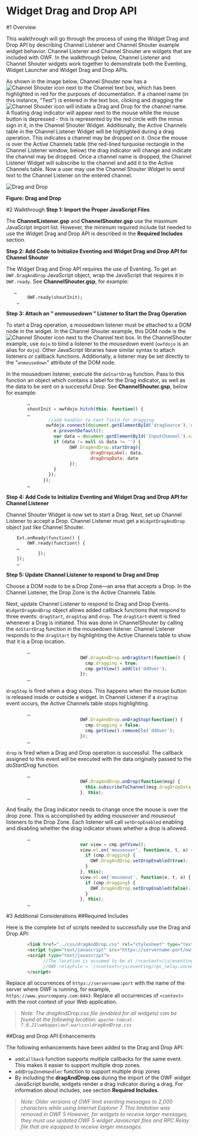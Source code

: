 #   Widget Drag and Drop API
#1   Overview

This walkthrough will go through the process of using the Widget Drag and Drop API by describing Channel Listener and Channel Shouter example widget behavior. Channel Listener and Channel Shouter are widgets that are included with OWF. In the walkthrough below, Channel Listener and Channel Shouter widgets work together to demonstrate both the Eventing, Widget Launcher and Widget Drag and Drop APIs.

As shown in the image below, Channel Shouter now has a ![Channel Shouter](https://github.com/ozoneplatform/owf/wiki/OWFImages/OWF7/channel_shouter_small.png) icon next to the Channel text box, which has been highlighted in red for the purposes of documentation. If a channel name (in this instance, “Test”) is entered in the text box, clicking and dragging the ![Channel Shouter](https://github.com/ozoneplatform/owf/wiki/OWFImages/OWF7/channel_shouter_small.png) icon will initiate a Drag and Drop for the channel name. A floating drag indicator will appear next to the mouse while the mouse button is depressed - this is represented by the red circle with the minus sign in it, in the Channel Shouter Widget. Additionally, the Active Channels table in the Channel Listener Widget will be highlighted during a drag operation. This indicates a channel may be dropped on it. Once the mouse is over the Active Channels table (the red-lined turquoise rectangle in the Channel Listener window, below) the drag indicator will change and indicate the channel may be dropped. Once a channel name is dropped, the Channel Listener Widget will subscribe to the channel and add it to the Active Channels table. Now a user may use the Channel Shouter Widget to send text to the Channel Listener on the entered channel.

![Drag and Drop](https://github.com/ozoneplatform/owf/wiki/OWFImages/OWF7/drag_and_drop.png)

**Figure: Drag and Drop**

#2   Walkthrough
**Step 1: Import the Proper JavaScript Files**

The **ChannelListener.gsp** and **ChannelShouter.gsp** use the maximum JavaScript import list. However, the minimum required include list needed to use the Widget Drag and Drop API is described in the **Required Includes** section.

**Step 2: Add Code to Initialize Eventing and Widget Drag and Drop API for Channel Shouter**

The Widget Drag and Drop API requires the use of Eventing. To get an `OWF.DragAndDrop` JavaScript object, wrap the JavaScript that requires it in `OWF.ready`. See **ChannelShouter.gsp**, for example:

       …
        	OWF.ready(shoutInit);
        …

**Step 3: Attach an " *onmousedown* " Listener to Start the Drag Operation**

To start a Drag operation, a mousedown listener must be attached to a DOM node in the widget. In the Channel Shouter example, this DOM node is the ![Channel Shouter](https://github.com/ozoneplatform/owf/wiki/OWFImages/OWF7/channel_shouter_small.png) icon next to the Channel text box. In the ChannelShouter example, use `dojo` to bind a listener to the *mousedown* event (`owfdojo` is an alias for `dojo`). Other JavaScript libraries have similar syntax to attach listeners or callback functions. Additionally, a listener may be set directly to the "`onmousedown`" attribute of the DOM node.

In the mousedown listener, execute the `doStartDrag` function. Pass to this function an object which contains a label for the Drag indicator, as well as the data to be sent on a successful Drop. See **ChannelShouter.gsp**, below for example:

```javascript
        …
        shoutInit = owfdojo.hitch(this, function() {
        …
                //add handler to text field for dragging
               owfdojo.connect(document.getElementById('dragSource'),'onmousedown',this,function(e) {
                  e.preventDefault();
                  var data = document.getElementById('InputChannel').value;
                  if (data != null && data != '') {
                        OWF.DragAndDrop.startDrag({
                                dragDropLabel: data,
                                dragDropData: data
                        });
                  }
                });
              });
        …
```

**Step 4: Add Code to Initialize Eventing and Widget Drag and Drop API for Channel Listener**

Channel Shouter Widget is now set to start a Drag. Next, set up Channel Listener to accept a Drop. Channel Listener must get a `WidgetDragAndDrop` object just like Channel Shouter.  

        Ext.onReady(function() {
        	OWF.ready(function() {
        …
                });
        });
        …

**Step 5: Update Channel Listener to respond to Drag and Drop**

Choose a DOM node to be a Drop Zone—an area that accepts a Drop. In the Channel Listener, the Drop Zone is the Active Channels Table.

Next, update Channel Listener to respond to Drag and Drop Events. `WidgetDragAndDrop` object allows added callback functions that respond to three events: `dragStart`, `dragStop` and `drop`. The `dragStart` event is fired whenever a Drag is initiated. This was done in ChannelShouter by calling the `doStartDrag` function in the mousedown listener. Channel Listener responds to the `dragStart` by highlighting the Active Channels table to show that it is a Drop location.

```javascript
        …
                            OWF.DragAndDrop.onDragStart(function() {
                              cmp.dragging = true;
                              cmp.getView().addCls('ddOver');
                            });
        …
```

`dragStop` is fired when a drag stops. This happens when the mouse button is released inside or outside a widget. In Channel Listener if a `dragStop` event occurs, the Active Channels table stops highlighting.

```javascript
        …
                            OWF.DragAndDrop.onDragStop(function() {
                              cmp.dragging = false;
                              cmp.getView().removeCls('ddOver');
                            });
        …
```

`drop` is fired when a Drag and Drop operation is successful. The callback assigned to this event will be executed with the data originally passed to the *doStartDrag* function. 

```javascript
        …
                            OWF.DragAndDrop.onDrop(function(msg) {
                              this.subscribeToChannel(msg.dragDropData, false);
                            }, this);
        …
```

And finally, the Drag indicator needs to change once the mouse is over the drop zone. This is accomplished by adding *mouseover* and *mouseout* listeners to the Drop Zone. Each listener will call `setDropEnabled` enabling and disabling whether the drag indicator shows whether a drop is allowed.

```javascript
        …
                            var view = cmp.getView();
                            view.el.on('mouseover', function(e, t, o) {
                              if (cmp.dragging) {
                                OWF.DragAndDrop.setDropEnabled(true);
                              }
                            }, this);
                            view.el.on('mouseout', function(e, t, o) {
                              if (cmp.dragging) {
                                OWF.DragAndDrop.setDropEnabled(false);
                              }
                            }, this);
        …
```

#3   Additional Considerations
##Required Includes

Here is the complete list of scripts needed to successfully use the Drag and Drop API:

```html
        <link href="../css/dragAndDrop.css" rel="stylesheet" type="text/css">
        <script type="text/javascript" src="https://servername:port/owf/js-min/owf-widget-min.js"></script>
        <script type="text/javascript">
              //The location is assumed to be at /<context>/js/eventing/rpc_relay.uncompressed.html if it is not set
              //OWF.relayFile = '/<context>/js/eventing/rpc_relay.uncompressed.html';
        </script>
```

Replace all occurrences of `https://servername:port` with the name of the server where OWF is running, for example, `https://www.yourcompany.com:8443`.  Replace all occurrences of `<context>` with the root context of your Web application.

> _Note: The dragAndDrop.css file (enabled for all widgets) can be found at the following location: 
`apache-tomcat-7.0.21\webapps\owf.war\css\dragAndDrop.css`_

##Drag and Drop API Enhancements

The following enhancements have been added to the Drag and Drop API:
* `addCallback` function supports multiple callbacks for the same event. This makes it easier to support multiple drop zones.
* `addDropZoneHandler` function to support multiple drop zones
* By including the **dragAndDrop.css**  during the import of the OWF widget JavaScript bundle,  widgets render a drag indicator during a drag. For information about includes, see section **Required Includes**. 

> _Note: Older versions of OWF limit eventing messages to 2,000 characters while using Internet Explorer 7. This limitation was removed in OWF 5 However, for widgets to receive larger messages, they must use updated OWF 5 widget Javascript files and RPC Relay file that are equipped to receive larger messages._